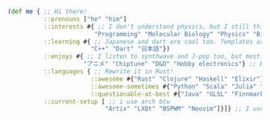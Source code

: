 ```clojure
(def me { ;; Hi there!
          ::pronouns ["he" "him"]
          ::interests #{ ;; I don't understand physics, but I still think it's cool.
                        "Programming" "Molecular Biology" "Physics" "Birdwatching"}
          ::learning #{ ;; Japanese and dart are cool too. Templates are nightmare fuel.
                       "C++" "Dart" "日本語"})
          ::enjoys #{ ;; I listen to synthwave and J-pop too, but mostly chiptune. 
                     "アニメ" "Chiptune" "D&D" "Hobby electronics"} ;; Exploded Arduino Count: 1
          ::languages { ;; Rewrite it in Rust!
                       ::awesome #{"Rust" "Clojure" "Haskell" "Elixir"}
                       ::awesome-sometimes #{"Python" "Scala" "Julia" "C"}
                       ::questionable-at-best #{"Java" "GLSL" "Finnmark"}} ;; Only GLSL has a good excuse.
          ::current-setup [ ;; i use arch btw
                           "Artix" "LXQt" "BSPWM" "Neovim"]}]} ;; I use runit as my init system
```

<!--
**LostBitset/LostBitset** is a ✨ _special_ ✨ repository because its `README.md` (this file) appears on your GitHub profile.

Here are some ideas to get you started:

- 🔭 I’m currently working on ...
- 🌱 I’m currently learning ...
- 👯 I’m looking to collaborate on ...
- 🤔 I’m looking for help with ...
- 💬 Ask me about ...
- 📫 How to reach me: ...
- 😄 Pronouns: ...
- ⚡ Fun fact: ...
-->
